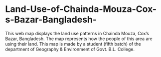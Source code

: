 # Land-Use-of-Chainda-Mouza-Cox-s-Bazar-Bangladesh-
This web map displays the land use patterns in Chainda Mouza, Cox’s Bazar, Bangladesh. The map represents how the people of this area are using their land. This map is made by a student (fifth batch) of the department of Geography &amp; Environment of Govt. B.L. College.
